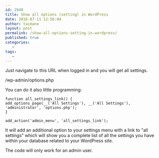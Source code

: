 ```yaml
---
id: 2948
title: Show all options (setting) in WordPress
date: 2016-07-11 12:56:04
author: taimane
layout: post
permalink: /show-all-options-setting-in-wordpress/
published: true
categories:
   -
tags:
   -
---
```

Just navigate to this URL when logged in and you will get all settings.

/wp-admin/options.php



You can do it also little programming:

```
function all_settings_link() {
add_options_page(__('All Settings'), __('All Settings'), 'administrator', 'options.php');
}

add_action('admin_menu', 'all_settings_link');
```


It will add an additional option to your settings menu with a link to "all settings" which will show you a complete list of all the settings you have within your database related to your WordPress site. 



The code will only work for an admin user.

  

